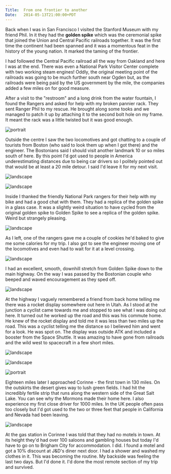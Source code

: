 ```yaml
---
Title:	From one frontier to another
Date:	2014-05-13T21:00:00+PDT
---
```


Back when I was in San Francisco I visited the Stanford Museum with my friend Phil. In it they had the __golden spike__ which was the ceremonial spike that joined the Union and Central Pacific railroads together. It was the first time the continent had been spanned and it was a momentous feat in the history of the young nation. It marked the taming of the frontier.

I had followed the Central Pacific railroad all the way from Oakland and here I was at the end. There was even a National Park Visitor Center complete with two working steam engines! Oddly, the original meeting point of the railroads was going to be much further south near Ogden but, as the railroads were being paid by the US government by the mile, the companies added a few miles on for good measure.

After a visit to the "restroom" and a long drink from the water fountain, I found the Rangers and asked for help with my broken pannier rack. They sent Ranger Phil to my rescue. He brought along some tooks and we managed to patch it up by attaching it to the second bolt hole on my frame. It meant the rack was a little twisted but it was good enough.

![portrait](https://farm8.staticflickr.com/7438/14196398385_f053e9854d_c.jpg "Ranger Phil to the rescue")

Outside the centre I saw the two locomotives and got chatting to a couple of tourists from Boston (who said to look them up when I got there) and the engineer. The Bostonians said I should visit another landmark 10 or so miles south of here. By this point I'd got used to people in America underestimating distances due to being car drivers so I politely pointed out that would be at least a 20 mile detour. I said I'd leave it for my next visit.

![landscape](https://farm8.staticflickr.com/7390/14196399815_ef1173ddce_z.jpg "Locomotives at Golden Spike")

![landscape](https://farm8.staticflickr.com/7385/14009747958_9a8984f631_z.jpg "Locomtive Engineer")

Inside I thanked the friendly National Park rangers for their help with my bike and had a good chat with them. They had a replica of the golden spike in a glass case. It was a slightly weird situation to have cycled from the original golden spike to Golden Spike to see a replica of the golden spike. Weird but strangely pleasing.

![landscape](https://farm8.staticflickr.com/7345/14009806437_71c01d512c_z.jpg "Friendly National Park rangers with the replica golden spike at Golden Spike")

As I left, one of the rangers gave me a couple of cookies he'd baked to give me some calories for my trip. I also got to see the engineer moving one of the locomotives and even had to wait for it at a level crossing.

![landscape](https://farm3.staticflickr.com/2923/14009768320_d3e68389b4_z.jpg "Engine")

I had an excellent, smooth, downhill stretch from Golden Spike down to the main highway. On the way I was passed by the Bostonian couple who beeped and waved encouragement as they sped off.

![landscape](https://farm6.staticflickr.com/5238/14196338914_f8d430372a_z.jpg "Leaving Golden Spike")

At the highway I vaguely remembered a friend from back home telling me there was a rocket display somewhere out here in Utah. As I stood at the junction a cyclist came towards me and stopped to see what I was doing out here. It turned out he worked up the road and this was his commute home. He knew of the rocket display and told me it was less than two miles up the road. This was a cyclist telling me the distance so I believed him and went for a look. He was spot on. The display was outside ATK and included a booster from the Space Shuttle. It was amazing to have gone from railroads and the wild west to spacecraft in a few short miles.

![landscape](https://farm8.staticflickr.com/7436/14193871812_041d913966_z.jpg "Rockets")

![landscape](https://farm3.staticflickr.com/2897/14216554893_4183a5787a_z.jpg "Shuttle booster")

![portrait](https://farm8.staticflickr.com/7400/14196408325_7a1dc933cd_c.jpg "I obeyed the sign and didn't climb into the nozzle.")

Eighteen miles later I approached Corinne - the first town in 130 miles. On the outskirts the desert gives way to lush green fields. I had hit the incredibly fertile strip that runs along the western side of the Great Salt Lake. You can see why the Mormons made their home here. I also experience my first close driver for 1000 miles. In the UK people often pass too closely but I'd got used to the two or three feet that people in California and Nevada had been leaving.

![landscape](https://farm8.staticflickr.com/7459/14196409805_2065f0c367_z.jpg "Crops near Corrine")

At the gas station in Corinne I was told that they had no motels in town. At its height they'd had over 100 saloons and gambling houses but today I'd have to go on to Brigham City for accommodation. I did. I found a motel and got a 10% discount at J&D's diner next door. I had a shower and washed my clothes in it. This was becoming the routine. My backside was feeling the last two days. But I'd done it. I'd done the most remote section of my trip and survived.